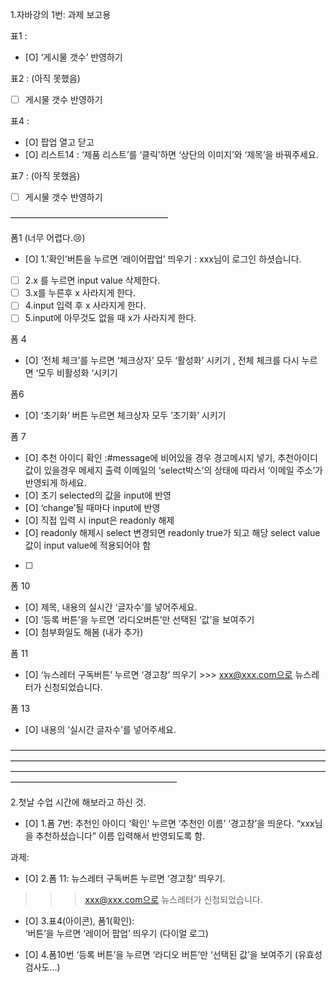1.자바강의 1번: 과제 보고용

표1 : 
- [O] ‘게시물 갯수’ 반영하기

표2 : (아직 못했음)
- [ ] 게시물 갯수 반영하기

표4 :  
- [O] 팝업 열고 닫고
- [O] 리스트14 : ‘제품 리스트’를 ‘클릭’하면 ‘상단의 이미지’와 ‘제목’을 바꿔주세요.

표7 : (아직 못했음)
- [ ] 게시물 갯수 반영하기

——————————————————

폼1 (너무 어렵다.😢)
- [O] 1.’확인’버튼을 누르면 ‘레이어팝업’ 띄우기 : xxx님이 로그인 하셧습니다.
- [ ] 2.x 를 누르면 input value 삭제한다.
- [ ] 3.x를 누른후 x 사라지게 한다. 
- [ ] 4.input 입력 후 x 사라지게 한다.
- [ ] 5.input에 아무것도 없을 때 x가 사라지게 한다.

폼 4
- [O] ‘전체 체크’를 누르면 ‘체크상자’ 모두 ‘활성화’ 시키기 , 전체 체크를 다시 누르면 ‘모두 비활성화 ‘시키기

폼6
- [O] ‘초기화’ 버튼 누르면 체크상자 모두 ‘초기화’ 시키기


폼 7
- [O] 추천 아이디 확인 :#message에 비어있을 경우 경고메시지 넣기, 추천아이디값이 있을경우 메세지 출력
이메일의 ‘select박스’의 상태에 따라서 ‘이메일 주소’가 반영되게 하세요.
- [O] 초기 selected의 값을 input에 반영
- [O] ‘change’될 때마다 input에 반영
- [O] 직접 입력 시 input은 readonly 해제 
- [O] readonly 해제시 select 변경되면 readonly true가 되고 해당 select value값이 input value에 적용되어야 함
- [ ] 
폼 10
- [O] 제목, 내용의 실시간 ‘글자수’를 넣어주세요.
- [O] ‘등록 버튼’을 누르면 ‘라디오버튼’만 선택된 ‘값’을 보여주기
- [O] 첨부화일도 해봄 (내가 추가)

폼 11
- [O] ‘뉴스레터 구독버튼’ 누르면 ‘경고창’ 띄우기 >>> xxx@xxx.com으로 뉴스레터가 신청되었습니다.

폼 13
- [O] 내용의 ‘실시간 글자수’를 넣어주세요.

———————————————————————————————————————————————————————————————————————————————————————————————————————————————————————————————

2.첫날 수업 시간에 해보라고 하신 것.

- [O] 1.폼 7번: 추천인 아이디 ‘확인’ 누르면 ‘추천인 이름’ ‘경고창’을 띄운다.
“xxx님을 추천하셨습니다”
이름 입력해서 반영되도록 함.

과제:
- [O] 2.폼 11: 뉴스레터 구독버튼 누르면 ‘경고창’ 띄우기.
>>>xxx@xxx.com으로 뉴스레터가 신청되었습니다.

- [O] 3.표4(아이콘), 폼1(확인):  
‘버튼’을 누르면 ‘레이어 팝업’ 띄우기  (다이얼 로그)

- [O] 4.폼10번
‘등록 버튼’을 누르면 ‘라디오 버튼’만 ‘선택된 값’을 보여주기 
(유효성 검사도…)

